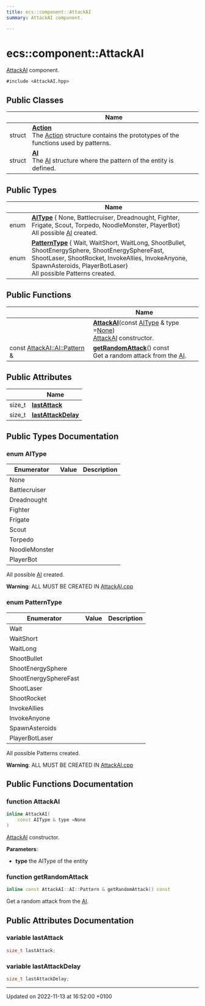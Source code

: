 ```yaml
---
title: ecs::component::AttackAI
summary: AttackAI component. 

---
```


# ecs::component::AttackAI



[AttackAI]() component. 


`#include <AttackAI.hpp>`

## Public Classes

|                | Name           |
| -------------- | -------------- |
| struct | **[Action](Classes/structecs_1_1component_1_1_attack_a_i_1_1_action.md)** <br>The [Action]() structure contains the prototypes of the functions used by patterns.  |
| struct | **[AI](Classes/structecs_1_1component_1_1_attack_a_i_1_1_a_i.md)** <br>The [AI]() structure where the pattern of the entity is defined.  |

## Public Types

|                | Name           |
| -------------- | -------------- |
| enum| **[AIType](Classes/structecs_1_1component_1_1_attack_a_i.md#enum-aitype)** { None, Battlecruiser, Dreadnought, Fighter, Frigate, Scout, Torpedo, NoodleMonster, PlayerBot}<br>All possible [AI]() created.  |
| enum| **[PatternType](Classes/structecs_1_1component_1_1_attack_a_i.md#enum-patterntype)** { Wait, WaitShort, WaitLong, ShootBullet, ShootEnergySphere, ShootEnergySphereFast, ShootLaser, ShootRocket, InvokeAllies, InvokeAnyone, SpawnAsteroids, PlayerBotLaser}<br>All possible Patterns created.  |

## Public Functions

|                | Name           |
| -------------- | -------------- |
| | **[AttackAI](Classes/structecs_1_1component_1_1_attack_a_i.md#function-attackai)**(const [AIType](Classes/structecs_1_1component_1_1_attack_a_i.md#enum-aitype) & type =[None](Classes/structecs_1_1component_1_1_attack_a_i.md#enumvalue-none))<br>[AttackAI](Classes/structecs_1_1component_1_1_attack_a_i.md) constructor.  |
| const [AttackAI::AI::Pattern](Classes/structecs_1_1component_1_1_attack_a_i_1_1_a_i_1_1_pattern.md) & | **[getRandomAttack](Classes/structecs_1_1component_1_1_attack_a_i.md#function-getrandomattack)**() const<br>Get a random attack from the [AI]().  |

## Public Attributes

|                | Name           |
| -------------- | -------------- |
| size_t | **[lastAttack](Classes/structecs_1_1component_1_1_attack_a_i.md#variable-lastattack)**  |
| size_t | **[lastAttackDelay](Classes/structecs_1_1component_1_1_attack_a_i.md#variable-lastattackdelay)**  |

## Public Types Documentation

### enum AIType

| Enumerator | Value | Description |
| ---------- | ----- | ----------- |
| None | |   |
| Battlecruiser | |   |
| Dreadnought | |   |
| Fighter | |   |
| Frigate | |   |
| Scout | |   |
| Torpedo | |   |
| NoodleMonster | |   |
| PlayerBot | |   |



All possible [AI]() created. 

**Warning**: ALL MUST BE CREATED IN [AttackAI.cpp](Files/_attack_a_i_8cpp.md#file-attackai.cpp)

### enum PatternType

| Enumerator | Value | Description |
| ---------- | ----- | ----------- |
| Wait | |   |
| WaitShort | |   |
| WaitLong | |   |
| ShootBullet | |   |
| ShootEnergySphere | |   |
| ShootEnergySphereFast | |   |
| ShootLaser | |   |
| ShootRocket | |   |
| InvokeAllies | |   |
| InvokeAnyone | |   |
| SpawnAsteroids | |   |
| PlayerBotLaser | |   |



All possible Patterns created. 

**Warning**: ALL MUST BE CREATED IN [AttackAI.cpp](Files/_attack_a_i_8cpp.md#file-attackai.cpp)

## Public Functions Documentation

### function AttackAI

```cpp
inline AttackAI(
    const AIType & type =None
)
```

[AttackAI](Classes/structecs_1_1component_1_1_attack_a_i.md) constructor. 

**Parameters**: 

  * **type** the AIType of the entity 


### function getRandomAttack

```cpp
inline const AttackAI::AI::Pattern & getRandomAttack() const
```

Get a random attack from the [AI](). 

## Public Attributes Documentation

### variable lastAttack

```cpp
size_t lastAttack;
```


### variable lastAttackDelay

```cpp
size_t lastAttackDelay;
```


-------------------------------

Updated on 2022-11-13 at 16:52:00 +0100